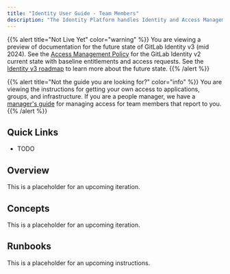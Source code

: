 ```yaml
---
title: "Identity User Guide - Team Members"
description: "The Identity Platform handles Identity and Access Management (IAM), role-based access control (RBAC), and the application, group, and infrastructure provisioning automation for all users at GitLab. This page provies a quick reference guide and runbook for team members (end users) to understand how their role is used to automatically get access to applications, and learn how to get access to additional applications and systems."
---
```


{{% alert title="Not Live Yet" color="warning" %}}
You are viewing a preview of documentation for the future state of GitLab Identity v3 (mid 2024). See the <a href="/handbook/security/access-management-policy">Access Management Policy</a> for the GitLab Identity v2 current state with baseline entitlements and access requests. See the <a href="/handbook/security/identity/roadmap">Identity v3 roadmap</a> to learn more about the future state.
{{% /alert %}}

{{% alert title="Not the guide you are looking for?" color="info" %}}
You are viewing the instructions for getting your own access to applications, groups, and infrastructure. If you are a people manager, we have a <a href="/handbook/security/identity/guide/manager">manager's guide</a> for managing access for team members that report to you.
{{% /alert %}}

## Quick Links

- TODO

## Overview

This is a placeholder for an upcoming iteration.

## Concepts

This is a placeholder for an upcoming iteration.

## Runbooks

This is a placeholder for an upcoming instructions.
